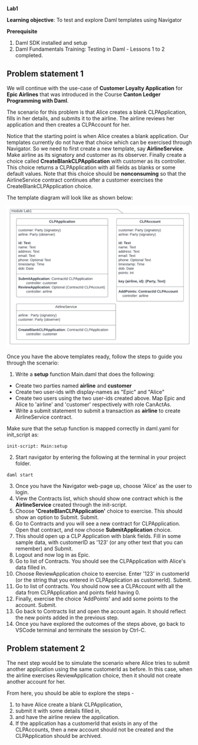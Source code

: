 **Lab1**

**Learning objective**: To test and explore Daml templates using Navigator

**Prerequisite**
1. Daml SDK installed and setup
2. Daml Fundamentals Training: Testing in Daml - Lessons 1 to 2 completed.

## Problem statement 1

We will continue with the use-case of **Customer Loyalty Application** for **Epic Airlines** that was introduced in the Course **Canton Ledger Programming with Daml**.

The scenario for this problem is that Alice creates a blank CLPApplication, fills in her details, and submits it to the airline. The airline reviews her application and then creates a CLPAccount for her. 

Notice that the starting point is when Alice creates a blank application. Our templates currently do not have that choice which can be exercised through Navigator. So we need to first create a new template, say **AirlineService**. Make airline as its signatory and customer as its observer. Finally create a choice called **CreateBlankCLPApplication** with customer as its controller. This choice returns a CLPApplication with all fields as blanks or some default values. Note that this choice should be **nonconsuming** so that the AirlineService contract continues after a customer exercises the CreateBlankCLPApplication choice. 

The template diagram will look like as shown below:

![Testing-Lab1-Templates](fundamentals-testing-lab1-Templates1.png)

Once you have the above templates ready, follow the steps to guide you through the scenario:

1. Write a **setup** function Main.daml that does the following:

- Create two parties named **airline** and **customer**
- Create two user-ids with display-names as "Epic" and "Alice"
- Create two users using the two user-ids created above. Map Epic and Alice to 'airline' and 'customer' respectively with role CanActAs. 
- Write a submit statement to submit a transaction as **airline** to create AirlineService contract. 

Make sure that the setup function is mapped correctly in daml.yaml for init_script as:

```
init-script: Main:setup
```

2. Start navigator by entering the following at the terminal in your project folder.

```
daml start
```

3. Once you have the Navigator web-page up, choose 'Alice' as the user to login. 
4. View the Contracts list, which should show one contract which is the **AirlineService** created through the init-script. 
5. Choose **'CreateBlanCLPApplication'** choice to exercise. This should show an option to Submit. Submit.
6. Go to Contracts and you will see a new contract for CLPApplication. Open that contract, and now choose **SubmitApplication** choice.
5. This should open up a CLP Application with blank fields. Fill in some sample data, with customerID as '123' (or any other text that you can remember) and Submit.
6. Logout and now log in as Epic. 
7. Go to list of Contracts. You should see the CLPApplication with Alice's data filled in. 
8. Choose ReviewApplication choice to exercise. Enter '123' in customerId (or the string that you entered in CLPApplication as customerId). Submit.
9. Go to list of contracts. You should now see a CLPAccount with all the data from CLPApplication and points field having 0.
10. Finally, exercise the choice 'AddPoints' and add some points to the account. Submit.
11. Go back to Contracts list and open the account again. It should reflect the new points added in the previous step. 
12. Once you have explored the outcomes of the steps above, go back to VSCode terminal and terminate the session by Ctrl-C.   

## Problem statement 2

The next step would be to simulate the scenario where Alice tries to submit another application using the same customerId as before. In this case, when the airline exercises ReviewApplication choice, then it should not create another account for her. 

From here, you should be able to explore the steps - 
1. to have Alice create a blank CLPApplication, 
2. submit it with some details filled in, 
3. and have the airline review the application. 
4. If the application has a customerId that exists in any of the CLPAccounts, then a new account should not be created and the CLPApplication should be archived. 


